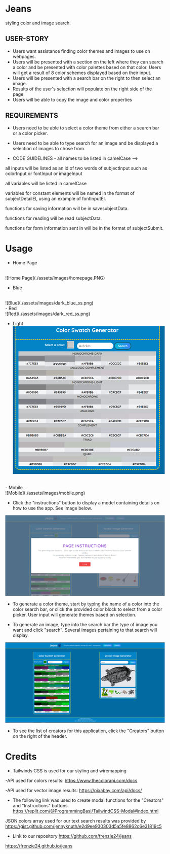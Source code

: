 # Jeans

styling color and image search.

## USER-STORY

- Users want assistance finding color themes and images to use on webpages.
- Users will be presented with a section on the left where they can search a color and be presented with color palettes based on that color. Users will get a result of 8 color schemes displayed based on their input.
- Users will be presented with a search bar on the right to then select an image.
- Results of the user's selection will populate on the right side of the page. 
- Users will be able to copy the image and color properties


## REQUIREMENTS

- Users need to be able to select a color theme from either a search bar or a color picker.
- Users need to be able to type search for an image and be displayed a selection of images to chose from.

- CODE GUIDELINES -
  all names to be listed in camelCase -->

all inputs will be listed as an id of two words of subjectInput such as colorInput or fontInput or imageInput

all variables will be listed in camelCase

variables for constant elements will be named in the format of subjectDetailEl, using an example of fontInputEl.


functions for saving information will be in savesubjectData.

functions for reading will be read subjectData.

functions for form information sent in will be in the format of subjectSubmit.

# Usage

- Home Page
<br>
![Home Page](./assets/images/homepage.PNG)

- Blue
<br>
![Blue](./assets/images/dark_blue_ss.png)
<br>
- Red<br>
![Red](./assets/images/dark_red_ss.png)<br>

- Light<br>
![Light](./assets/images/light_colors_ss.png)
<br>
- Mobile<br>
![Mobile](./assets/images/mobile.png)<br>

- Click the "instructions" button to display a model containing details on how to use the app. See image below.

![Instructions](./assets/images/instructions.png)

- To generate a color theme, start by typing the name of a color into the color search bar, or click the provided color block to select from a color picker. User input will generate themes based on selection.

- To generate an image, type into the search bar the type of image you want and click "search". Several images pertaining to that search will display.

![Searching](./assets/images/searching.png)
- To see the list of creators for this application, click the "Creators" button on the right of the header.

# Credits

- Tailwinds CSS is used for our styling and wiremapping

-API used for colors results: https://www.thecolorapi.com/docs

-API used for vector image results: https://pixabay.com/api/docs/

- The following link was used to create modal functions for the "Creators" and "Instructions" buttons.
https://replit.com/@ProgrammingBasi/TailwindCSS-Modal#index.html

JSON colors array used for our text search results was provided by 
https://gist.github.com/jennyknuth/e2d9ee930303d5a5fe8862c6e31819c5

- Link to our repository
https://github.com/frenzie24/jeans

https://frenzie24.github.io/jeans

